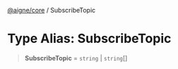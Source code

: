 [@aigne/core](../wiki/Home) / SubscribeTopic

# Type Alias: SubscribeTopic

> **SubscribeTopic** = `string` \| `string`[]
